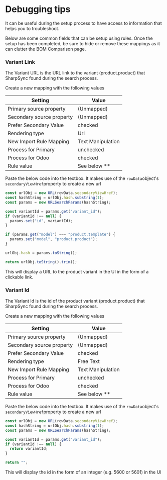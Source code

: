 # Debugging tips

It can be useful during the setup process to have access to information that helps you to troubleshoot.

Below are some common fields that can be setup using rules. Once the setup has been completed, be sure to hide or remove these mappings as it can clutter the BOM Comparison page.

### Variant Link

The Variant URL is the URL link to the variant (product.product) that SharpSync found during the search process.

Create a new mapping with the following values

| Setting                   | Value             |
| ------------------------- | ----------------- |
| Primary source property   | (Unmapped)        |
| Secondary source property | (Unmapped)        |
| Prefer Secondary Value    | checked           |
| Rendering type            | Url               |
| New Import Rule Mapping   | Text Manipulation |
| Process for Primary       | unchecked         |
| Process for Odoo          | checked           |
| Rule value                | See below \*\*    |

Paste the below code into the textbox. It makes use of the `rowData`object's `secondaryViewHref`property to create a new url

```javascript
const urlObj = new URL(rowData.secondaryViewHref);
const hashString = urlObj.hash.substring(1);  
const params = new URLSearchParams(hashString);

const variantId = params.get("variant_id");
if (variantId !== null) {
  params.set("id", variantId);
}

if (params.get("model") === "product.template") {
  params.set("model", "product.product");
}

urlObj.hash = params.toString();

return urlObj.toString().trim();
```



This will display a URL to the product variant in the UI in the form of a clickable link.

### Variant Id

The Variant Id is the id of the product variant (product.product) that SharpSync found during the search process.

Create a new mapping with the following values

| Setting                   | Value             |
| ------------------------- | ----------------- |
| Primary source property   | (Unmapped)        |
| Secondary source property | (Unmapped)        |
| Prefer Secondary Value    | checked           |
| Rendering type            | Free Text         |
| New Import Rule Mapping   | Text Manipulation |
| Process for Primary       | unchecked         |
| Process for Odoo          | checked           |
| Rule value                | See below \*\*    |

Paste the below code into the textbox. It makes use of the `rowData`object's `secondaryViewHref`property to create a new url

```javascript
const urlObj = new URL(rowData.secondaryViewHref);
const hashString = urlObj.hash.substring(1);
const params = new URLSearchParams(hashString);

const variantId = params.get("variant_id");
if (variantId !== null) {
  return variantId;
}

return "";
```

This will display the id in the form of an integer (e.g. 5600 or 5601) in the UI
